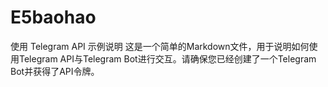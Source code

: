 # E5baohao
使用 Telegram API 示例说明
这是一个简单的Markdown文件，用于说明如何使用Telegram API与Telegram Bot进行交互。请确保您已经创建了一个Telegram Bot并获得了API令牌。
